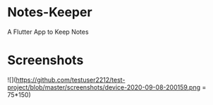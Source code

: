 # Notes-Keeper
A Flutter App to Keep Notes

# Screenshots
![](https://github.com/testuser2212/test-project/blob/master/screenshots/device-2020-09-08-200159.png = 75*150)


